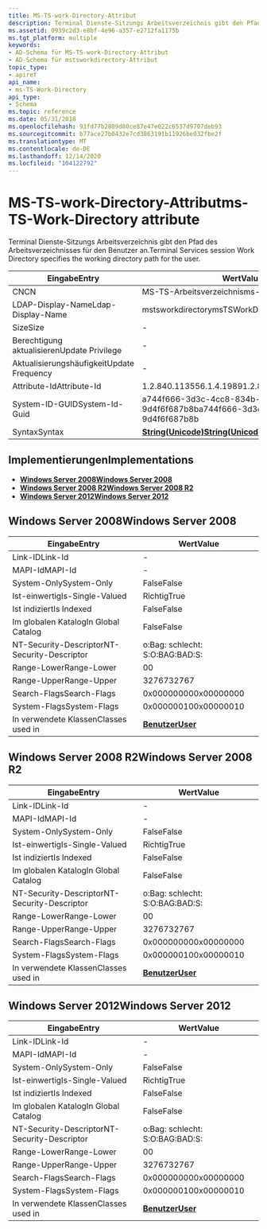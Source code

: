 ```yaml
---
title: MS-TS-work-Directory-Attribut
description: Terminal Dienste-Sitzungs Arbeitsverzeichnis gibt den Pfad des Arbeitsverzeichnisses für den Benutzer an.
ms.assetid: 0939c2d3-e8bf-4e96-a357-e2712fa1175b
ms.tgt_platform: multiple
keywords:
- AD-Schema für MS-TS-work-Directory-Attribut
- AD-Schema für mstsworkdirectory-Attribut
topic_type:
- apiref
api_name:
- ms-TS-Work-Directory
api_type:
- Schema
ms.topic: reference
ms.date: 05/31/2018
ms.openlocfilehash: 93fd77b2809d80ce87e47e022c6537d9707deb93
ms.sourcegitcommit: b77ace27b0432e7cd3863191b11926be032fbe2f
ms.translationtype: MT
ms.contentlocale: de-DE
ms.lasthandoff: 12/14/2020
ms.locfileid: "104122792"
---
```

# <a name="ms-ts-work-directory-attribute"></a><span data-ttu-id="69dad-105">MS-TS-work-Directory-Attribut</span><span class="sxs-lookup"><span data-stu-id="69dad-105">ms-TS-Work-Directory attribute</span></span>

<span data-ttu-id="69dad-106">Terminal Dienste-Sitzungs Arbeitsverzeichnis gibt den Pfad des Arbeitsverzeichnisses für den Benutzer an.</span><span class="sxs-lookup"><span data-stu-id="69dad-106">Terminal Services session Work Directory specifies the working directory path for the user.</span></span>



| <span data-ttu-id="69dad-107">Eingabe</span><span class="sxs-lookup"><span data-stu-id="69dad-107">Entry</span></span> | <span data-ttu-id="69dad-108">Wert</span><span class="sxs-lookup"><span data-stu-id="69dad-108">Value</span></span> |
|-------------------|---------------------------------------------|
| <span data-ttu-id="69dad-109">CN</span><span class="sxs-lookup"><span data-stu-id="69dad-109">CN</span></span>                | <span data-ttu-id="69dad-110">MS-TS-Arbeitsverzeichnis</span><span class="sxs-lookup"><span data-stu-id="69dad-110">ms-TS-Work-Directory</span></span>                        |
| <span data-ttu-id="69dad-111">LDAP-Display-Name</span><span class="sxs-lookup"><span data-stu-id="69dad-111">Ldap-Display-Name</span></span> | <span data-ttu-id="69dad-112">mstsworkdirectory</span><span class="sxs-lookup"><span data-stu-id="69dad-112">msTSWorkDirectory</span></span>                           |
| <span data-ttu-id="69dad-113">Size</span><span class="sxs-lookup"><span data-stu-id="69dad-113">Size</span></span>              | \-                                          |
| <span data-ttu-id="69dad-114">Berechtigung aktualisieren</span><span class="sxs-lookup"><span data-stu-id="69dad-114">Update Privilege</span></span>  | \-                                          |
| <span data-ttu-id="69dad-115">Aktualisierungshäufigkeit</span><span class="sxs-lookup"><span data-stu-id="69dad-115">Update Frequency</span></span>  | \-                                          |
| <span data-ttu-id="69dad-116">Attribute-Id</span><span class="sxs-lookup"><span data-stu-id="69dad-116">Attribute-Id</span></span>      | <span data-ttu-id="69dad-117">1.2.840.113556.1.4.1989</span><span class="sxs-lookup"><span data-stu-id="69dad-117">1.2.840.113556.1.4.1989</span></span>                     |
| <span data-ttu-id="69dad-118">System-ID-GUID</span><span class="sxs-lookup"><span data-stu-id="69dad-118">System-Id-Guid</span></span>    | <span data-ttu-id="69dad-119">a744f666-3d3c-4cc8-834b-9d4f6f687b8b</span><span class="sxs-lookup"><span data-stu-id="69dad-119">a744f666-3d3c-4cc8-834b-9d4f6f687b8b</span></span>        |
| <span data-ttu-id="69dad-120">Syntax</span><span class="sxs-lookup"><span data-stu-id="69dad-120">Syntax</span></span>            | [<span data-ttu-id="69dad-121">**String(Unicode)**</span><span class="sxs-lookup"><span data-stu-id="69dad-121">**String(Unicode)**</span></span>](s-string-unicode.md) |



## <a name="implementations"></a><span data-ttu-id="69dad-122">Implementierungen</span><span class="sxs-lookup"><span data-stu-id="69dad-122">Implementations</span></span>

-   [<span data-ttu-id="69dad-123">**Windows Server 2008**</span><span class="sxs-lookup"><span data-stu-id="69dad-123">**Windows Server 2008**</span></span>](#windows-server-2008)
-   [<span data-ttu-id="69dad-124">**Windows Server 2008 R2**</span><span class="sxs-lookup"><span data-stu-id="69dad-124">**Windows Server 2008 R2**</span></span>](#windows-server-2008-r2)
-   [<span data-ttu-id="69dad-125">**Windows Server 2012**</span><span class="sxs-lookup"><span data-stu-id="69dad-125">**Windows Server 2012**</span></span>](#windows-server-2012)

## <a name="windows-server-2008"></a><span data-ttu-id="69dad-126">Windows Server 2008</span><span class="sxs-lookup"><span data-stu-id="69dad-126">Windows Server 2008</span></span>



| <span data-ttu-id="69dad-127">Eingabe</span><span class="sxs-lookup"><span data-stu-id="69dad-127">Entry</span></span> | <span data-ttu-id="69dad-128">Wert</span><span class="sxs-lookup"><span data-stu-id="69dad-128">Value</span></span> |
|------------------------|-----------------------------------|
| <span data-ttu-id="69dad-129">Link-ID</span><span class="sxs-lookup"><span data-stu-id="69dad-129">Link-Id</span></span>                | \-                                |
| <span data-ttu-id="69dad-130">MAPI-Id</span><span class="sxs-lookup"><span data-stu-id="69dad-130">MAPI-Id</span></span>                | \-                                |
| <span data-ttu-id="69dad-131">System-Only</span><span class="sxs-lookup"><span data-stu-id="69dad-131">System-Only</span></span>            | <span data-ttu-id="69dad-132">False</span><span class="sxs-lookup"><span data-stu-id="69dad-132">False</span></span>                             |
| <span data-ttu-id="69dad-133">Ist-einwertig</span><span class="sxs-lookup"><span data-stu-id="69dad-133">Is-Single-Valued</span></span>       | <span data-ttu-id="69dad-134">Richtig</span><span class="sxs-lookup"><span data-stu-id="69dad-134">True</span></span>                              |
| <span data-ttu-id="69dad-135">Ist indiziert</span><span class="sxs-lookup"><span data-stu-id="69dad-135">Is Indexed</span></span>             | <span data-ttu-id="69dad-136">False</span><span class="sxs-lookup"><span data-stu-id="69dad-136">False</span></span>                             |
| <span data-ttu-id="69dad-137">Im globalen Katalog</span><span class="sxs-lookup"><span data-stu-id="69dad-137">In Global Catalog</span></span>      | <span data-ttu-id="69dad-138">False</span><span class="sxs-lookup"><span data-stu-id="69dad-138">False</span></span>                             |
| <span data-ttu-id="69dad-139">NT-Security-Descriptor</span><span class="sxs-lookup"><span data-stu-id="69dad-139">NT-Security-Descriptor</span></span> | <span data-ttu-id="69dad-140">o:Bag: schlecht: S:</span><span class="sxs-lookup"><span data-stu-id="69dad-140">O:BAG:BAD:S:</span></span>                      |
| <span data-ttu-id="69dad-141">Range-Lower</span><span class="sxs-lookup"><span data-stu-id="69dad-141">Range-Lower</span></span>            | <span data-ttu-id="69dad-142">0</span><span class="sxs-lookup"><span data-stu-id="69dad-142">0</span></span>                                 |
| <span data-ttu-id="69dad-143">Range-Upper</span><span class="sxs-lookup"><span data-stu-id="69dad-143">Range-Upper</span></span>            | <span data-ttu-id="69dad-144">32767</span><span class="sxs-lookup"><span data-stu-id="69dad-144">32767</span></span>                             |
| <span data-ttu-id="69dad-145">Search-Flags</span><span class="sxs-lookup"><span data-stu-id="69dad-145">Search-Flags</span></span>           | <span data-ttu-id="69dad-146">0x00000000</span><span class="sxs-lookup"><span data-stu-id="69dad-146">0x00000000</span></span>                        |
| <span data-ttu-id="69dad-147">System-Flags</span><span class="sxs-lookup"><span data-stu-id="69dad-147">System-Flags</span></span>           | <span data-ttu-id="69dad-148">0x00000010</span><span class="sxs-lookup"><span data-stu-id="69dad-148">0x00000010</span></span>                        |
| <span data-ttu-id="69dad-149">In verwendete Klassen</span><span class="sxs-lookup"><span data-stu-id="69dad-149">Classes used in</span></span>        | [<span data-ttu-id="69dad-150">**Benutzer**</span><span class="sxs-lookup"><span data-stu-id="69dad-150">**User**</span></span>](c-user.md)<br/> |



## <a name="windows-server-2008-r2"></a><span data-ttu-id="69dad-151">Windows Server 2008 R2</span><span class="sxs-lookup"><span data-stu-id="69dad-151">Windows Server 2008 R2</span></span>



| <span data-ttu-id="69dad-152">Eingabe</span><span class="sxs-lookup"><span data-stu-id="69dad-152">Entry</span></span> | <span data-ttu-id="69dad-153">Wert</span><span class="sxs-lookup"><span data-stu-id="69dad-153">Value</span></span> |
|------------------------|-----------------------------------|
| <span data-ttu-id="69dad-154">Link-ID</span><span class="sxs-lookup"><span data-stu-id="69dad-154">Link-Id</span></span>                | \-                                |
| <span data-ttu-id="69dad-155">MAPI-Id</span><span class="sxs-lookup"><span data-stu-id="69dad-155">MAPI-Id</span></span>                | \-                                |
| <span data-ttu-id="69dad-156">System-Only</span><span class="sxs-lookup"><span data-stu-id="69dad-156">System-Only</span></span>            | <span data-ttu-id="69dad-157">False</span><span class="sxs-lookup"><span data-stu-id="69dad-157">False</span></span>                             |
| <span data-ttu-id="69dad-158">Ist-einwertig</span><span class="sxs-lookup"><span data-stu-id="69dad-158">Is-Single-Valued</span></span>       | <span data-ttu-id="69dad-159">Richtig</span><span class="sxs-lookup"><span data-stu-id="69dad-159">True</span></span>                              |
| <span data-ttu-id="69dad-160">Ist indiziert</span><span class="sxs-lookup"><span data-stu-id="69dad-160">Is Indexed</span></span>             | <span data-ttu-id="69dad-161">False</span><span class="sxs-lookup"><span data-stu-id="69dad-161">False</span></span>                             |
| <span data-ttu-id="69dad-162">Im globalen Katalog</span><span class="sxs-lookup"><span data-stu-id="69dad-162">In Global Catalog</span></span>      | <span data-ttu-id="69dad-163">False</span><span class="sxs-lookup"><span data-stu-id="69dad-163">False</span></span>                             |
| <span data-ttu-id="69dad-164">NT-Security-Descriptor</span><span class="sxs-lookup"><span data-stu-id="69dad-164">NT-Security-Descriptor</span></span> | <span data-ttu-id="69dad-165">o:Bag: schlecht: S:</span><span class="sxs-lookup"><span data-stu-id="69dad-165">O:BAG:BAD:S:</span></span>                      |
| <span data-ttu-id="69dad-166">Range-Lower</span><span class="sxs-lookup"><span data-stu-id="69dad-166">Range-Lower</span></span>            | <span data-ttu-id="69dad-167">0</span><span class="sxs-lookup"><span data-stu-id="69dad-167">0</span></span>                                 |
| <span data-ttu-id="69dad-168">Range-Upper</span><span class="sxs-lookup"><span data-stu-id="69dad-168">Range-Upper</span></span>            | <span data-ttu-id="69dad-169">32767</span><span class="sxs-lookup"><span data-stu-id="69dad-169">32767</span></span>                             |
| <span data-ttu-id="69dad-170">Search-Flags</span><span class="sxs-lookup"><span data-stu-id="69dad-170">Search-Flags</span></span>           | <span data-ttu-id="69dad-171">0x00000000</span><span class="sxs-lookup"><span data-stu-id="69dad-171">0x00000000</span></span>                        |
| <span data-ttu-id="69dad-172">System-Flags</span><span class="sxs-lookup"><span data-stu-id="69dad-172">System-Flags</span></span>           | <span data-ttu-id="69dad-173">0x00000010</span><span class="sxs-lookup"><span data-stu-id="69dad-173">0x00000010</span></span>                        |
| <span data-ttu-id="69dad-174">In verwendete Klassen</span><span class="sxs-lookup"><span data-stu-id="69dad-174">Classes used in</span></span>        | [<span data-ttu-id="69dad-175">**Benutzer**</span><span class="sxs-lookup"><span data-stu-id="69dad-175">**User**</span></span>](c-user.md)<br/> |



## <a name="windows-server-2012"></a><span data-ttu-id="69dad-176">Windows Server 2012</span><span class="sxs-lookup"><span data-stu-id="69dad-176">Windows Server 2012</span></span>



| <span data-ttu-id="69dad-177">Eingabe</span><span class="sxs-lookup"><span data-stu-id="69dad-177">Entry</span></span> | <span data-ttu-id="69dad-178">Wert</span><span class="sxs-lookup"><span data-stu-id="69dad-178">Value</span></span> |
|------------------------|-----------------------------------|
| <span data-ttu-id="69dad-179">Link-ID</span><span class="sxs-lookup"><span data-stu-id="69dad-179">Link-Id</span></span>                | \-                                |
| <span data-ttu-id="69dad-180">MAPI-Id</span><span class="sxs-lookup"><span data-stu-id="69dad-180">MAPI-Id</span></span>                | \-                                |
| <span data-ttu-id="69dad-181">System-Only</span><span class="sxs-lookup"><span data-stu-id="69dad-181">System-Only</span></span>            | <span data-ttu-id="69dad-182">False</span><span class="sxs-lookup"><span data-stu-id="69dad-182">False</span></span>                             |
| <span data-ttu-id="69dad-183">Ist-einwertig</span><span class="sxs-lookup"><span data-stu-id="69dad-183">Is-Single-Valued</span></span>       | <span data-ttu-id="69dad-184">Richtig</span><span class="sxs-lookup"><span data-stu-id="69dad-184">True</span></span>                              |
| <span data-ttu-id="69dad-185">Ist indiziert</span><span class="sxs-lookup"><span data-stu-id="69dad-185">Is Indexed</span></span>             | <span data-ttu-id="69dad-186">False</span><span class="sxs-lookup"><span data-stu-id="69dad-186">False</span></span>                             |
| <span data-ttu-id="69dad-187">Im globalen Katalog</span><span class="sxs-lookup"><span data-stu-id="69dad-187">In Global Catalog</span></span>      | <span data-ttu-id="69dad-188">False</span><span class="sxs-lookup"><span data-stu-id="69dad-188">False</span></span>                             |
| <span data-ttu-id="69dad-189">NT-Security-Descriptor</span><span class="sxs-lookup"><span data-stu-id="69dad-189">NT-Security-Descriptor</span></span> | <span data-ttu-id="69dad-190">o:Bag: schlecht: S:</span><span class="sxs-lookup"><span data-stu-id="69dad-190">O:BAG:BAD:S:</span></span>                      |
| <span data-ttu-id="69dad-191">Range-Lower</span><span class="sxs-lookup"><span data-stu-id="69dad-191">Range-Lower</span></span>            | <span data-ttu-id="69dad-192">0</span><span class="sxs-lookup"><span data-stu-id="69dad-192">0</span></span>                                 |
| <span data-ttu-id="69dad-193">Range-Upper</span><span class="sxs-lookup"><span data-stu-id="69dad-193">Range-Upper</span></span>            | <span data-ttu-id="69dad-194">32767</span><span class="sxs-lookup"><span data-stu-id="69dad-194">32767</span></span>                             |
| <span data-ttu-id="69dad-195">Search-Flags</span><span class="sxs-lookup"><span data-stu-id="69dad-195">Search-Flags</span></span>           | <span data-ttu-id="69dad-196">0x00000000</span><span class="sxs-lookup"><span data-stu-id="69dad-196">0x00000000</span></span>                        |
| <span data-ttu-id="69dad-197">System-Flags</span><span class="sxs-lookup"><span data-stu-id="69dad-197">System-Flags</span></span>           | <span data-ttu-id="69dad-198">0x00000010</span><span class="sxs-lookup"><span data-stu-id="69dad-198">0x00000010</span></span>                        |
| <span data-ttu-id="69dad-199">In verwendete Klassen</span><span class="sxs-lookup"><span data-stu-id="69dad-199">Classes used in</span></span>        | [<span data-ttu-id="69dad-200">**Benutzer**</span><span class="sxs-lookup"><span data-stu-id="69dad-200">**User**</span></span>](c-user.md)<br/> |



 

 





